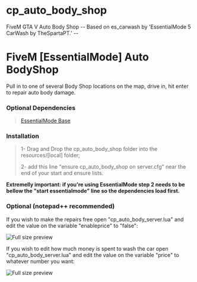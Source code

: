 # cp_auto_body_shop
FiveM GTA V Auto Body Shop
-- Based on es_carwash by 'EssentialMode 5 CarWash by TheSpartaPT.' --
# FiveM [EssentialMode] Auto BodyShop
Pull in to one of several Body Shop locations on the map, drive in, hit enter to repair auto body damage.

### Optional Dependencies

>[EssentialMode Base](https://forum.fivem.net/t/release-essentialmode-base/3665)

### Installation

>1- Drag and Drop the cp_auto_body_shop folder into the resources/[local] folder;
>
>2- add this line "ensure cp_auto_body_shop on server.cfg" near the end of your start and ensure lists.

**Extremelly important: if you're using EssentialMode step 2 needs to be bellow the "start essentialmode" line so the dependencies load first.**

### Optional (notepad++ recommended)

If you wish to make the repairs free open "cp_auto_body_server.lua" and edit the value on the variable "enableprice" to "false":

![Full size preview](http://image.prntscr.com/image/dd5dda7bfd3e4eca85f1674f20f67128.png)

If you wish to edit how much money is spent to wash the car open "cp_auto_body_server.lua" and edit the value on the variable "price" to whatever number you want:

![Full size preview](http://image.prntscr.com/image/ad28c233917a432e901c828ecfde6b10.png)
